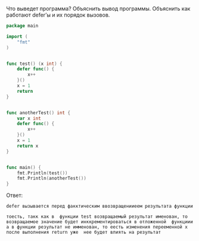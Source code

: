 Что выведет программа? Объяснить вывод программы. Объяснить как работают defer’ы и их порядок вызовов.

```go
package main

import (
	"fmt"
)


func test() (x int) {
	defer func() {
		x++
	}()
	x = 1
	return
}


func anotherTest() int {
	var x int
	defer func() {
		x++
	}()
	x = 1
	return x
}


func main() {
	fmt.Println(test())
	fmt.Println(anotherTest())
}
```

Ответ:
```
defer вызывается перед факктическим ввозвращенииеем результата функции

тоесть, такк как в  функции test возвращаемый результат именован, то возвращаемое значение будет инккрементироваться в отложенной  функциии
а в функции результат не имменован, то еесть изменения перееменной х после выполнения return уже  нее будет влиять на результат
```
